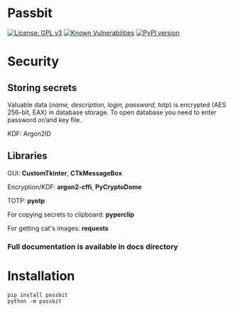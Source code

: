 # Passbit
[![License: GPL v3](https://img.shields.io/badge/License-GPLv3-blue.svg)](https://www.gnu.org/licenses/gpl-3.0)
[![Known Vulnerabilities](https://snyk.io/test/github/kolbanidze/passbit/badge.svg)](https://snyk.io/test/github/kolbanidze/passbit)
[![PyPI version](https://badge.fury.io/py/PassBit.svg)](https://badge.fury.io/py/PassBit)



# Security
## Storing secrets
Valuable data (_name, description, login, password, totp_) is encrypted (AES 256-bit, EAX) in database storage. To open database you need to
enter password or/and key file.

KDF: Argon2ID

## Libraries
GUI: **CustomTkinter**, **CTkMessageBox**

Encryption/KDF: **argon2-cffi**, **PyCryptoDome**

TOTP: **pyotp**

For copying secrets to clipboard: **pyperclip**

For getting cat's images: **requests**

### Full documentation is available in docs directory

# Installation
```
pip install passbit
python -m passbit
```
